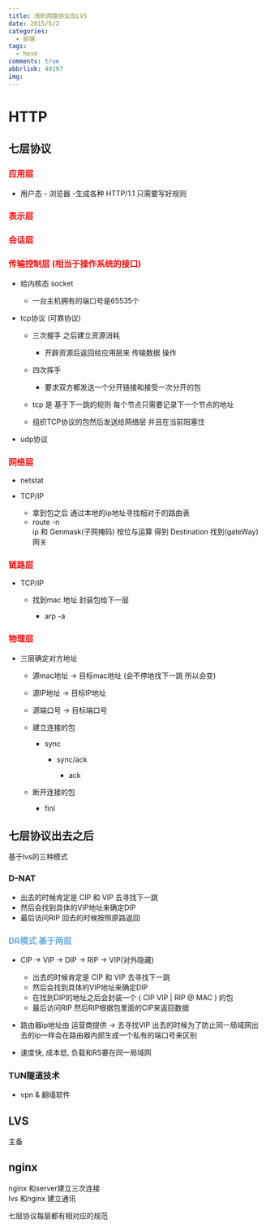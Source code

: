 ```yaml
---
title: 浅析网路协议及LVS
date: 2015/5/2
categories:
  - 前端
tags:
  - hexo
comments: true
abbrlink: 49197
img:
---
```


# HTTP

## 七层协议

### <font color = #F50A0A >应用层</font>

-  用户态   - 浏览器 -生成各种 HTTP/1.1  只需要写好规则

### <font color = #F50A0A >表示层</font>

### <font color = #F50A0A >会话层</font>

### <font color = #F50A0A >传输控制层 (相当于操作系统的接口)</font>

- 给内核态 socket

	- 一台主机拥有的端口号是65535个

- tcp协议 (可靠协议)

	- 三次握手 之后建立资源消耗

		- 开辟资源后返回给应用层来 传输数据 操作

	- 四次挥手

		- 要求双方都发送一个分开链接和接受一次分开的包

	- tcp 是 基于下一跳的规则 每个节点只需要记录下一个节点的地址
	- 组织TCP协议的包然后发送给网络层 并且在当前阻塞住

- udp协议

### <font color = #F50A0A >网络层</font>

- netstat
- TCP/IP

	- 拿到包之后 通过本地的ip地址寻找相对于的路由表
	- route -n  
ip 和 Genmask(子网掩码)   按位与运算  得到 Destination 找到(gateWay)网关

### <font color = #F50A0A >链路层</font>

- TCP/IP

	- 找到mac 地址  封装包给下一层

		- arp -a  

### <font color = #F50A0A >物理层</font>

- 三层确定对方地址 

	- 源mac地址 -> 目标mac地址 (会不停地找下一跳  所以会变)
	- 源IP地址 -> 目标IP地址
	- 源端口号 -> 目标端口号
	- 建立连接的包

		- sync

			- sync/ack

				- ack

	- 断开连接的包

		- finl



##  七层协议出去之后

基于lvs的三种模式

### D-NAT

- 出去的时候肯定是 CIP 和 VIP 去寻找下一跳
- 然后会找到具体的VIP地址来确定DIP
- 最后访问RIP 回去的时候按照原路返回

### <font color = #6AACDE >DR模式 基于两层</font>

- CIP -> VIP -> DIP -> RIP -> VIP(对外隐藏)

	- 出去的时候肯定是 CIP 和 VIP 去寻找下一跳
	- 然后会找到具体的VIP地址来确定DIP
	- 在找到DIP的地址之后会封装一个  ( CIP VIP | RIP @ MAC  ) 的包
	- 最后访问RIP 然后RIP根据包里面的CIP来返回数据

- 路由器ip地址由 运营商提供 -> 去寻找VIP 
出去的时候为了防止同一局域网出去的ip一样会在路由器内部生成一个私有的端口号来区别
- 速度快, 成本低, 负载和RS要在同一局域网

### TUN隧道技术

- vpn & 翻墙软件



## LVS

主备



## nginx 

 nginx 和server建立三次连接  
 lvs 和nginx 建立通讯


七层协议每层都有相对应的规范

